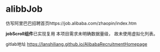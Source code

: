 # alibbJob
仿写阿里巴巴招聘首页https://job.alibaba.com/zhaopin/index.htm

**jobScroll组件**已实现复用  本项目需求未明确数据量级， 故未使用虚拟化列表。

gitlab地址 https://lanshiliang.github.io/AlibabaRecruitmentHomepage


